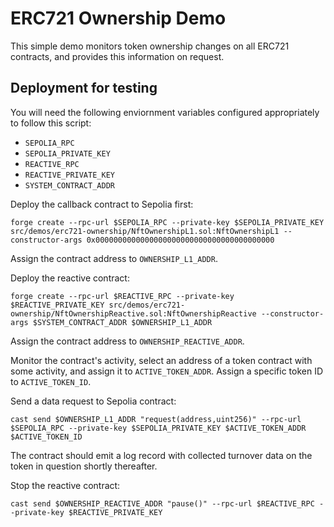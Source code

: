 # ERC721 Ownership Demo

This simple demo monitors token ownership changes on all ERC721 contracts, and provides this information on request.

## Deployment for testing

You will need the following enviornment variables configured appropriately to follow this script:

* `SEPOLIA_RPC`
* `SEPOLIA_PRIVATE_KEY`
* `REACTIVE_RPC`
* `REACTIVE_PRIVATE_KEY`
* `SYSTEM_CONTRACT_ADDR`

Deploy the callback contract to Sepolia first:

```
forge create --rpc-url $SEPOLIA_RPC --private-key $SEPOLIA_PRIVATE_KEY src/demos/erc721-ownership/NftOwnershipL1.sol:NftOwnershipL1 --constructor-args 0x0000000000000000000000000000000000000000
```

Assign the contract address to `OWNERSHIP_L1_ADDR`.

Deploy the reactive contract:

```
forge create --rpc-url $REACTIVE_RPC --private-key $REACTIVE_PRIVATE_KEY src/demos/erc721-ownership/NftOwnershipReactive.sol:NftOwnershipReactive --constructor-args $SYSTEM_CONTRACT_ADDR $OWNERSHIP_L1_ADDR
```

Assign the contract address to `OWNERSHIP_REACTIVE_ADDR`.

Monitor the contract's activity, select an address of a token contract with some activity, and assign it to `ACTIVE_TOKEN_ADDR`. Assign a specific token ID to `ACTIVE_TOKEN_ID`.

Send a data request to Sepolia contract:

```
cast send $OWNERSHIP_L1_ADDR "request(address,uint256)" --rpc-url $SEPOLIA_RPC --private-key $SEPOLIA_PRIVATE_KEY $ACTIVE_TOKEN_ADDR $ACTIVE_TOKEN_ID
```

The contract should emit a log record with collected turnover data on the token in question shortly thereafter.

Stop the reactive contract:

```
cast send $OWNERSHIP_REACTIVE_ADDR "pause()" --rpc-url $REACTIVE_RPC --private-key $REACTIVE_PRIVATE_KEY
```
